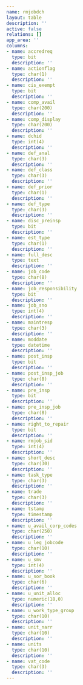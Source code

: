 ```yaml
---
name: rmjobdch
layout: table
description: ''
active: false
relations: []
app_area: ''
columns:
- name: accredreq
  type: bit
  description: ''
- name: actionflag
  type: char(1)
  description: ''
- name: cis_exempt
  type: bit
  description: ''
- name: comp_avail
  type: char(200)
  description: ''
- name: comp_display
  type: char(200)
  description: ''
- name: dchid
  type: int(4)
  description: ''
- name: def_anal
  type: char(3)
  description: ''
- name: def_class
  type: char(3)
  description: ''
- name: def_prior
  type: char(1)
  description: ''
- name: def_type
  type: char(3)
  description: ''
- name: disc_preinsp
  type: bit
  description: ''
- name: est_type
  type: char(1)
  description: ''
- name: full_desc
  type: text
  description: ''
- name: job_code
  type: char(8)
  description: ''
- name: job_responsibility
  type: bit
  description: ''
- name: job_sno
  type: int(4)
  description: ''
- name: maintresp
  type: char(3)
  description: ''
- name: moddate
  type: datetime
  description: ''
- name: post_insp
  type: bit
  description: ''
- name: post_insp_job
  type: char(8)
  description: ''
- name: pre_insp
  type: bit
  description: ''
- name: pre_insp_job
  type: char(8)
  description: ''
- name: right_to_repair
  type: bit
  description: ''
- name: rmjob_sid
  type: int(4)
  description: ''
- name: short_desc
  type: char(30)
  description: ''
- name: task_type
  type: char(3)
  description: ''
- name: trade
  type: char(3)
  description: ''
- name: tstamp
  type: timestamp
  description: ''
- name: u_avail_corp_codes
  type: char(250)
  description: ''
- name: u_leg_jobcode
  type: char(10)
  description: ''
- name: u_smv
  type: int(4)
  description: ''
- name: u_sor_book
  type: char(6)
  description: ''
- name: u_unit_alloc
  type: numeric(18,0)
  description: ''
- name: u_work_type_group
  type: char(10)
  description: ''
- name: unit_narr
  type: char(10)
  description: ''
- name: units
  type: char(10)
  description: ''
- name: vat_code
  type: char(3)
  description: ''
---
```


